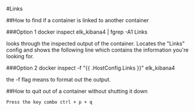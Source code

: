 #Links

##How to find if a container is linked to another container


###Option 1
    docker inspect elk_kibana4 | fgrep -A1 Links

looks through the inspected output of the container.  Locates the "Links" config and shows the following line which contains the information you're looking for. 


###Option 2
    docker inspect -f "{{ .HostConfig.Links }}" elk_kibana4

the -f flag means to format out the output.

##How to quit out of a container without shutting it down 

    Press the key combo ctrl + p + q


